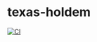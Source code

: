 # texas-holdem
[![CI](https://github.com/VeyronSakai/texas-holdem/actions/workflows/ci.yml/badge.svg)](https://github.com/VeyronSakai/texas-holdem/actions/workflows/ci.yml)